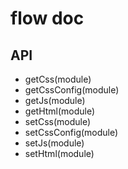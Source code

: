 # flow doc

## API

* getCss(module)
* getCssConfig(module)
* getJs(module)
* getHtml(module)
* setCss(module)
* setCssConfig(module)
* setJs(module)
* setHtml(module)

